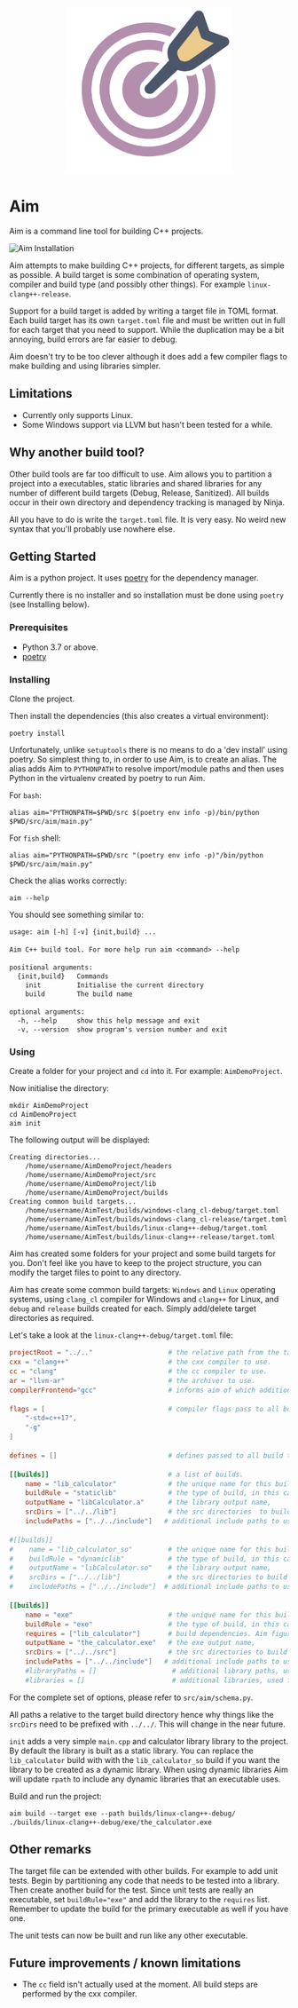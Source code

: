 <p align="center">
<img src="https://github.com/diwalkerdev/Assets/blob/master/Aim/aim.png" width="300" height="300">
</p>

# Aim

Aim is a command line tool for building C++ projects.

![Aim Installation]("https://github.com/diwalkerdev/Assets/blob/master/Aim/aim-installation.gif")

Aim attempts to make building C++ projects, for different targets, as simple as possible.
A build target is some combination of operating system, compiler and build type (and possibly other things). For example `linux-clang++-release`.

Support for a build target is added by writing a target file in TOML format. 
Each build target has its own `target.toml` file and must be written out in full for each target that you need to support.
While the duplication may be a bit annoying, build errors are far easier to debug.

Aim doesn't try to be too clever although it does add a few compiler flags to make building and using libraries simpler.

## Limitations
* Currently only supports Linux.
* Some Windows support via LLVM but hasn't been tested for a while.

## Why another build tool?
Other build tools are far too difficult to use. Aim allows you to partition a project into a executables, static libraries
and shared libraries for any number of different build targets (Debug, Release, Sanitized). All builds occur in their own
directory and dependency tracking is managed by Ninja.

All you have to do is write the `target.toml` file. It is very easy. No weird new syntax that you'll probably
use nowhere else.

## Getting Started
Aim is a python project. It uses [poetry](https://python-poetry.org/) for the dependency manager.

Currently there is no installer and so installation must be done using `poetry` (see Installing below).

### Prerequisites
* Python 3.7 or above.
* [poetry](https://python-poetry.org/)

### Installing
Clone the project.

Then install the dependencies (this also creates a virtual environment):

```
poetry install
```

Unfortunately, unlike `setuptools` there is no means to do a 'dev install' using poetry. So simplest thing to, in order to use Aim, is to create an alias. The alias adds Aim to `PYTHONPATH` to resolve import/module paths and then uses Python in the virtualenv created by poetry to run Aim.

For `bash`:
```
alias aim="PYTHONPATH=$PWD/src $(poetry env info -p)/bin/python $PWD/src/aim/main.py"
```

For `fish` shell:
```
alias aim="PYTHONPATH=$PWD/src "(poetry env info -p)"/bin/python $PWD/src/aim/main.py"
```

Check the alias works correctly:

```
aim --help
```

You should see something similar to:
```
usage: aim [-h] [-v] {init,build} ...

Aim C++ build tool. For more help run aim <command> --help

positional arguments:
  {init,build}   Commands
    init         Initialise the current directory
    build        The build name

optional arguments:
  -h, --help     show this help message and exit
  -v, --version  show program's version number and exit

```

### Using
Create a folder for your project and `cd` into it. For example: `AimDemoProject`.

Now initialise the directory:

```
mkdir AimDemoProject
cd AimDemoProject
aim init
```

The following output will be displayed:

```
Creating directories...
	/home/username/AimDemoProject/headers
	/home/username/AimDemoProject/src
	/home/username/AimDemoProject/lib
	/home/username/AimDemoProject/builds
Creating common build targets...
	/home/username/AimTest/builds/windows-clang_cl-debug/target.toml
	/home/username/AimTest/builds/windows-clang_cl-release/target.toml
	/home/username/AimTest/builds/linux-clang++-debug/target.toml
	/home/username/AimTest/builds/linux-clang++-release/target.toml
```

Aim has created some folders for your project and some build targets for you. Don't feel like you have to keep to the project structure, you can modify the target files to point to any directory.

Aim has create some common build targets: `Windows` and `Linux` operating systems, using `clang_cl` compiler for Windows and `clang++` for Linux, and `debug` and `release` builds created for each. Simply add/delete target directories as required.

Let's take a look at the `linux-clang++-debug/target.toml` file:

```toml
projectRoot = "../.."                   # the relative path from the target build directory to the project src directory.
cxx = "clang++"                         # the cxx compiler to use.
cc = "clang"                            # the cc compiler to use.
ar = "llvm-ar"                          # the archiver to use.
compilerFrontend="gcc"                  # informs aim of which additional flags to include at various stages of the build.

flags = [                               # compiler flags pass to all build targets.
    "-std=c++17",
    "-g"
]

defines = []                            # defines passed to all build targets.

[[builds]]                              # a list of builds.
    name = "lib_calculator"             # the unique name for this build.
    buildRule = "staticlib"             # the type of build, in this case create a static library.
    outputName = "libCalculator.a"      # the library output name,
    srcDirs = ["../../lib"]             # the src directories  to build the static library from.
    includePaths = ["../../include"]   # additional include paths to use during the build.

#[[builds]]
#    name = "lib_calculator_so"         # the unique name for this build.
#    buildRule = "dynamiclib"           # the type of build, in this case create a shared library.
#    outputName = "libCalculator.so"    # the library output name,
#    srcDirs = ["../../lib"]            # the src directories to build the shared library from.
#    includePaths = ["../../include"]  # additional include paths to use during the build.

[[builds]]
    name = "exe"                        # the unique name for this build.
    buildRule = "exe"                   # the type of build, in this case an executable.
    requires = ["lib_calculator"]       # build dependencies. Aim figures out the linker flags for you.
    outputName = "the_calculator.exe"   # the exe output name,
    srcDirs = ["../../src"]             # the src directories to build the shared library from.
    includePaths = ["../../include"]   # additional include paths to use during the build.
    #libraryPaths = []                   # additional library paths, used for including third party libraries.
    #libraries = []                      # additional libraries, used for including third party libraries.
```
For the complete set of options, please refer to `src/aim/schema.py`.

All paths a relative to the target build directory hence why things like the `srcDirs` need to be prefixed with `../../`. 
This will change in the near future.

`init` adds a very simple `main.cpp` and calculator library library to the project. By default the library
is built as a static library. You can replace the `lib_calculator` build with with the `lib_calculator_so` build if you
want the library to be created as a dynamic library. When using dynamic libraries Aim will update `rpath` to include
any dynamic libraries that an executable uses.

Build and run the project:

```
aim build --target exe --path builds/linux-clang++-debug/
./builds/linux-clang++-debug/exe/the_calculator.exe
```

## Other remarks
The target file can be extended with other builds. For example to add unit tests. Begin by partitioning any code that
needs to be tested into a library. Then create another build for the test. Since unit tests are really an executable,
set `buildRule="exe"` and add the library to the `requires` list. Remember to update the build for the primary
executable as well if you have one.

The unit tests can now be built and run like any other executable.

## Future improvements / known limitations
 * The `cc` field isn't actually used at the moment. All build steps are performed by the cxx compiler.
